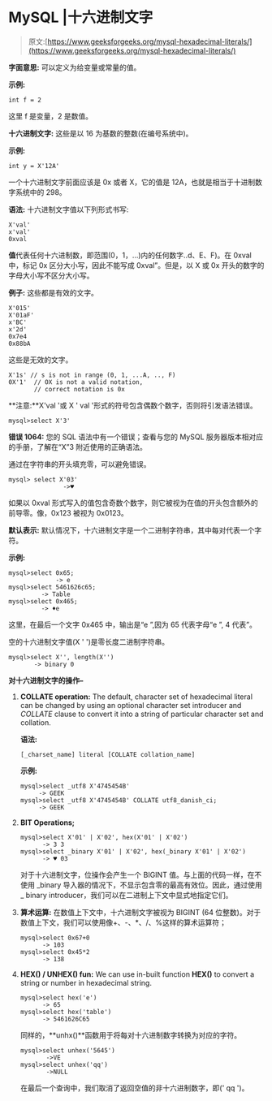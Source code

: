 # MySQL |十六进制文字

> 原文:[https://www.geeksforgeeks.org/mysql-hexadecimal-literals/](https://www.geeksforgeeks.org/mysql-hexadecimal-literals/)

**字面意思:**
可以定义为给变量或常量的值。

**示例:**

```
int f = 2 
```

这里 f 是变量，2 是数值。

**十六进制文字:**
这些是以 16 为基数的整数(在编号系统中)。

**示例:**

```
int y = X'12A' 
```

一个十六进制文字前面应该是 0x 或者 X，它的值是 12A，也就是相当于十进制数字系统中的 298。

**语法:**
十六进制文字值以下列形式书写:

```
X'val' 
x'val'
0xval  
```

**值**代表任何十六进制数，即范围(0，1，…)内的任何数字..d、E、F)。在 0xval 中，标记 0x 区分大小写，因此不能写成 0xval”。但是，以 X 或 0x 开头的数字的字母大小写不区分大小写。

**例子:**
这些都是有效的文字。

```
X'015'
X'01aF'
x'BC'
x'2d'
0x7e4
0x88bA

```

这些是无效的文字。

```
X'1s' // s is not in range (0, 1, ...A, .., F)
0X'1'  // OX is not a valid notation, 
       // correct notation is 0x 
```

**注意:**X'val '或 X ' val '形式的符号包含偶数个数字，否则将引发语法错误。

```
mysql>select X'3' 
```

**错误 1064:** 您的 SQL 语法中有一个错误；查看与您的 MySQL 服务器版本相对应的手册，了解在“X”3 附近使用的正确语法。

通过在字符串的开头填充零，可以避免错误。

```
mysql> select X'03' 
               ->♥ 
```

如果以 0xval 形式写入的值包含奇数个数字，则它被视为在值的开头包含额外的前导零。像，0x123 被视为 0x0123。

**默认表示:**
默认情况下，十六进制文字是一个二进制字符串，其中每对代表一个字符。

**示例:**

```
mysql>select 0x65;
             -> e
mysql>select 5461626c65;
         -> Table
mysql>select 0x465;
         -> ♦e 
```

这里，在最后一个文字 0x465 中，输出是“e ”,因为 65 代表字母“e ”, 4 代表”。

空的十六进制文字值(X ' ')是零长度二进制字符串。

```
mysql>select X'', length(X'')
       -> binary 0 
```

**对十六进制文字的操作–**

1.  **COLLATE operation:**
    The default, character set of hexadecimal literal can be changed by using an optional character set introducer and *COLLATE* clause to convert it into a string of particular character set and collation.

    **语法:**

    ```
    [_charset_name] literal [COLLATE collation_name]
    ```

    **示例:**

    ```
    mysql>select _utf8 X'4745454B'
         -> GEEK
    mysql>select _utf8 X'4745454B' COLLATE utf8_danish_ci;
         -> GEEK

    ```

2.  **BIT Operations;**

    ```
    mysql>select X'01' | X'02', hex(X'01' | X'02')
          -> 3 3
    mysql>select _binary X'01' | X'02', hex(_binary X'01' | X'02')
          -> ♥ 03 
    ```

    对于十六进制文字，位操作会产生一个 BIGINT 值。与上面的代码一样，在不使用 _binary 导入器的情况下，不显示包含零的最高有效位。因此，通过使用 _ binary introducer，我们可以在二进制上下文中显式地指定它们。

3.  **算术运算:**
    在数值上下文中，十六进制文字被视为 BIGINT (64 位整数)。对于数值上下文，我们可以使用像+、-、*、/、%这样的算术运算符；

    ```
    mysql>select 0x67+0
          -> 103
    mysql>select 0x45*2
          -> 138

    ```

4.  **HEX() / UNHEX() fun:**
    We can use in-built function **HEX()** to convert a string or number in hexadecimal string.

    ```
    mysql>select hex('e')
          -> 65
    mysql>select hex('table')
          -> 5461626C65

    ```

    同样的，**unhx()**函数用于将每对十六进制数字转换为对应的字符。

    ```
    mysql>select unhex('5645')
           ->VE   
    mysql>select unhex('qq')
           ->NULL      

    ```

    在最后一个查询中，我们取消了返回空值的非十六进制数字，即(' qq ')。